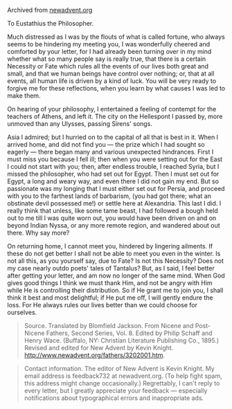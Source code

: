 Archived from [newadvent.org](https://www.newadvent.org/fathers/3202001.htm)

To Eustathius the Philosopher.

Much distressed as I was by the flouts of what is called fortune, who always seems to be hindering my meeting you, I was wonderfully cheered and comforted by your letter, for I had already been turning over in my mind whether what so many people say is really true, that there is a certain Necessity or Fate which rules all the events of our lives both great and small, and that we human beings have control over nothing; or, that at all events, all human life is driven by a kind of luck. You will be very ready to forgive me for these reflections, when you learn by what causes I was led to make them.

On hearing of your philosophy, I entertained a feeling of contempt for the teachers of Athens, and left it. The city on the Hellespont I passed by, more unmoved than any Ulysses, passing Sirens' songs.

Asia I admired; but I hurried on to the capital of all that is best in it. When I arrived home, and did not find you — the prize which I had sought so eagerly &mdash; there began many and various unexpected hindrances. First I must miss you because I fell ill; then when you were setting out for the East I could not start with you; then, after endless trouble, I reached Syria, but I missed the philosopher, who had set out for Egypt. Then I must set out for Egypt, a long and weary way, and even there I did not gain my end. But so passionate was my longing that I must either set out for Persia, and proceed with you to the farthest lands of barbarism, (you had got there; what an obstinate devil possessed me!) or settle here at Alexandria. This last I did. I really think that unless, like some tame beast, I had followed a bough held out to me till I was quite worn out, you would have been driven on and on beyond Indian Nyssa, or any more remote region, and wandered about out there. Why say more?

On returning home, I cannot meet you, hindered by lingering ailments. If these do not get better I shall not be able to meet you even in the winter. Is not all this, as you yourself say, due to Fate? Is not this Necessity? Does not my case nearly outdo poets' tales of Tantalus? But, as I said, I feel better after getting your letter, and am now no longer of the same mind. When God gives good things I think we must thank Him, and not be angry with Him while He is controlling their distribution. So if He grant me to join you, I shall think it best and most delightful; if He put me off, I will gently endure the loss. For He always rules our lives better than we could choose for ourselves.

> Source. Translated by Blomfield Jackson. From Nicene and Post-Nicene Fathers, Second Series, Vol. 8. Edited by Philip Schaff and Henry Wace. (Buffalo, NY: Christian Literature Publishing Co., 1895.) Revised and edited for New Advent by Kevin Knight. <http://www.newadvent.org/fathers/3202001.htm>.

> Contact information. The editor of New Advent is Kevin Knight. My email address is feedback732 at newadvent.org. (To help fight spam, this address might change occasionally.) Regrettably, I can't reply to every letter, but I greatly appreciate your feedback &mdash; especially notifications about typographical errors and inappropriate ads.
